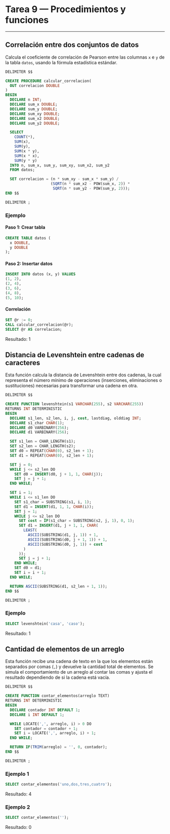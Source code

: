 # Tarea 9 — Procedimientos y funciones

---

## Correlación entre dos conjuntos de datos

Calcula el coeficiente de correlación de Pearson entre las columnas `x` e `y` de la tabla `datos`, usando la fórmula estadística estándar.

```sql
DELIMITER $$

CREATE PROCEDURE calcular_correlacion(
  OUT correlacion DOUBLE
)
BEGIN
  DECLARE n INT;
  DECLARE sum_x DOUBLE;
  DECLARE sum_y DOUBLE;
  DECLARE sum_xy DOUBLE;
  DECLARE sum_x2 DOUBLE;
  DECLARE sum_y2 DOUBLE;

  SELECT 
    COUNT(*),
    SUM(x),
    SUM(y),
    SUM(x * y),
    SUM(x * x),
    SUM(y * y)
  INTO n, sum_x, sum_y, sum_xy, sum_x2, sum_y2
  FROM datos;

  SET correlacion = (n * sum_xy - sum_x * sum_y) / 
                    (SQRT(n * sum_x2 - POW(sum_x, 2)) * 
                     SQRT(n * sum_y2 - POW(sum_y, 2)));
END $$

DELIMITER ;
```

### Ejemplo

#### Paso 1: Crear tabla

```sql
CREATE TABLE datos (
  x DOUBLE,
  y DOUBLE
);
```

#### Paso 2: Insertar datos

```sql
INSERT INTO datos (x, y) VALUES
(1, 2),
(2, 4),
(3, 6),
(4, 8),
(5, 10);
```

#### Correlación

```sql
SET @r := 0;
CALL calcular_correlacion(@r);
SELECT @r AS correlacion;
```

Resultado: $1$




## Distancia de Levenshtein entre cadenas de caracteres

Esta función calcula la distancia de Levenshtein entre dos cadenas, la cual representa el número mínimo de operaciones (inserciones, eliminaciones o sustituciones) necesarias para transformar una cadena en otra.

```sql
DELIMITER $$

CREATE FUNCTION levenshtein(s1 VARCHAR(255), s2 VARCHAR(255)) 
RETURNS INT DETERMINISTIC
BEGIN
  DECLARE s1_len, s2_len, i, j, cost, lastdiag, olddiag INT;
  DECLARE s1_char CHAR(1);
  DECLARE d0 VARBINARY(256);
  DECLARE d1 VARBINARY(256);

  SET s1_len = CHAR_LENGTH(s1);
  SET s2_len = CHAR_LENGTH(s2);
  SET d0 = REPEAT(CHAR(0), s2_len + 1);
  SET d1 = REPEAT(CHAR(0), s2_len + 1);

  SET j = 0;
  WHILE j <= s2_len DO
    SET d0 = INSERT(d0, j + 1, 1, CHAR(j));
    SET j = j + 1;
  END WHILE;

  SET i = 1;
  WHILE i <= s1_len DO
    SET s1_char = SUBSTRING(s1, i, 1);
    SET d1 = INSERT(d1, 1, 1, CHAR(i));
    SET j = 1;
    WHILE j <= s2_len DO
      SET cost = IF(s1_char = SUBSTRING(s2, j, 1), 0, 1);
      SET d1 = INSERT(d1, j + 1, 1, CHAR(
        LEAST(
          ASCII(SUBSTRING(d1, j, 1)) + 1,
          ASCII(SUBSTRING(d0, j + 1, 1)) + 1,
          ASCII(SUBSTRING(d0, j, 1)) + cost
        )
      ));
      SET j = j + 1;
    END WHILE;
    SET d0 = d1;
    SET i = i + 1;
  END WHILE;

  RETURN ASCII(SUBSTRING(d1, s2_len + 1, 1));
END $$

DELIMITER ;
```

### Ejemplo

```sql
SELECT levenshtein('casa', 'caso');
```

Resultado: $1$





## Cantidad de elementos de un arreglo

Esta función recibe una cadena de texto en la que los elementos están separados por comas (`,`) y devuelve la cantidad total de elementos. Se simula el comportamiento de un arreglo al contar las comas y ajusta el resultado dependiendo de si la cadena está vacía. 

```sql
DELIMITER $$

CREATE FUNCTION contar_elementos(arreglo TEXT)
RETURNS INT DETERMINISTIC
BEGIN
  DECLARE contador INT DEFAULT 1;
  DECLARE i INT DEFAULT 1;

  WHILE LOCATE(',', arreglo, i) > 0 DO
    SET contador = contador + 1;
    SET i = LOCATE(',', arreglo, i) + 1;
  END WHILE;

  RETURN IF(TRIM(arreglo) = '', 0, contador);
END $$

DELIMITER ;
```

### Ejemplo 1

```sql
SELECT contar_elementos('uno,dos,tres,cuatro');
```

Resultado: $4$



### Ejemplo 2

```sql
SELECT contar_elementos('');  
```

Resultado: $0$
